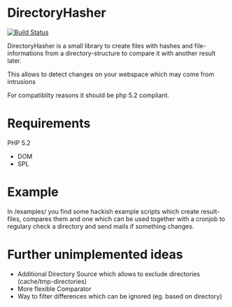 DirectoryHasher
===============

[![Build Status](https://secure.travis-ci.org/robo47/Robo47_DirectoryHasher.png)](robo47/Robo47_DirectoryHasher)

DirectoryHasher is a small library to create files with hashes and file-informations from a directory-structure to compare it with another result later.

This allows to detect changes on your webspace which may come from intrusions

For compatiblity reasons it should be php 5.2 compliant.

Requirements
============

PHP 5.2
 - DOM
 - SPL

Example
=======

In /examples/ you find some hackish example scripts which create result-files, 
compares them and one which can be used together with a cronjob to regulary
check a directory and send mails if something changes.

Further unimplemented ideas
===========================

 - Additional Directory Source which allows to exclude directories (cache/tmp-directories)
 - More flexible Comparator
 - Way to filter differences which can be ignored (eg. based on directory)
